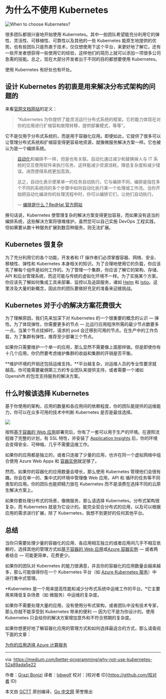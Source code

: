 # 为什么不使用 Kubernetes

![When to choose Kubernetes?](https://raw.githubusercontent.com/studygolang/gctt-images2/master/20200603-Why-Not-Use-Kubernetes/00.png)

很多团队都很兴奋地开始使用 Kubernetes。其中一些团队希望能充分利用它的弹性、灵活性、可移植性、可靠性以及其他的一些 Kubernetes 能原生地提供的优势。也有些团队只是热衷于技术，仅仅想使用下这个平台，来更好地了解它。还有一些开发者想获得一些使用它的经验，这样他们的简历上就可以添加一项很多公司急需的技能。总之，现在大部分开发者出于不同的目的都想要使用 Kubernetes。

使用 Kubernetes 有好处也有坏处。

## 设计 Kubernetes 的初衷是用来解决分布式架构的问题的

来看[官网文档网站](https://kubernetes.io/docs/concepts/overview/what-is-kubernetes/)的定义：

> “Kubernetes 为你提供了能灵活运行分布式系统的框架。它的能力体现在对你的应用进行扩缩容和故障转移，提供部署模式，等等”。

它不是仅用于分布式系统的，而是用于容器化应用。即便如此，它提供了很多可以让管理分布式系统和扩缩容变得更容易地资源，就像微服务解决方案一样。它也被认为是一个编排系统。

> [自动化](https://www.redhat.com/en/topics/automation)和编排不一样，但是也有关联。自动化通过减少和替换掉人与 IT 系统的交互使用软件来执行任务，这样能减少资源消耗，降低复杂度和减少错误，进而使得系统更加高效。
>
> 总之，自动化表示使某单一的任务自动执行。它与编排不同，编排是指在多个不同的系统间的多个步骤中如何自动化执行某一个处理或工作流。当你开始把自动化编进你的处理流程中时，你可以编排它们，让他们自动执行。
>
> — [编排是什么？RedHat 官方网站](https://www.redhat.com/en/topics/automation/what-is-orchestration)

换句话说，Kubernetes 使管理复杂的解决方案变得更加容易，而如果没有适当的编排系统，这些解决方案将很难维护。虽然您可以自己实施 DevOps 工程实践，但如果要从数十种服务扩展到数百种服务，则无法扩展。

## Kubernetes 很复杂

为了充分利用它的各个功能，开发者和 IT 操作者们必须掌握容器、网络、安全、移植性、弹性和 Kubernetes 本身相关的知识。为了合理地使用它的负载，你应该先了解每个组件是如何工作的。为了管理一个集群，你应该了解它的架构、存储、API 和后台管理系统，而这可能与传统的虚拟化环境不一样。为了实施某个方案，你应该先了解如何集成工具来部署、监控以及追踪服务，诸如 [Helm](https://helm.sh/) 和 [Istio](https://istio.io/)。这里涉及大量的新概念，因此你的团队要做好充足的准备来迎接挑战。

## Kubernetes 对于小的解决方案花费很大

为了理解原因，我们先来加深下对 Kubernetes 的一个很重要的概念的认识 — 弹性。为了体现弹性，你需要更多的节点 — 比运行应用程序所需的最少节点数要多一点。当某个节点挂掉时，请求的 pod 会迁移到可用的节点。在生产中的工作负载，为了集群有弹性，推荐至少部署三个节点。

如果你只需要维护一个单一的应用，那么显然不需要像上面那样做。但是即使你有十几个应用，你仍然要考虑维护集群的收益和集群的开销是否平衡。

**维护环境的开销还包括运维支持。**平台越复杂，对运维人员的专业性要求就越高。你可能需要雇佣第三方的专业团队来提供支持，或者需要一个诸如 Openshift 的包含支持服务的解决方案。

## 什么时候该选择 Kubernetes

基于你使用的架构，应用的数量和各应用间的依赖程度，你的团队能提供的运维能力，你可以在众多可用的技术中判断 Kubernetes 是否是最佳选择。

![](https://raw.githubusercontent.com/studygolang/gctt-images2/master/20200603-Why-Not-Use-Kubernetes/01.jpeg)

按照[基于容器的 Web 应用](https://azure.microsoft.com/en-us/services/app-service/containers/)部署完后，你有了一套可以用于生产的环境。在遵照流程做了完整的计划，有 SSL 特性，并安装了 [Application Insights](https://docs.microsoft.com/en-us/azure/azure-monitor/app/cloudservices) 后，你的环境会变得安全、可伸缩，几乎不需要运维工作。

如果你的应用都是独立的，或者只连接了少量的应用，也许在同一个虚拟网络中组合使用 Azure Web Apps 和 [容器实例](https://azure.microsoft.com/en-us/services/container-instances/)就足够了。

然而，如果你的容器化的应用数量会增长，那么使用 Kubernetes 管理他们会很有趣。你会在单一的、集中式的环境中管理像 Web 应用，API 和 循环的任务等不同类型的应用。你的团队也能把精力放在 Kubernetes 而不是浪费在选择不同的云原生解决方案上。

如果你要处理分布式的场景，像微服务，那么请选择 Kubernetes。分布式架构很复杂，而 Kubernetes 就是为它设计的。能完全契合分布式的应用，以及可以根据应用的需求进行扩展，除了 Kubernetes，我想不到更好的任何其他平台。

## 总结

当你只需要处理少量的容器化的应用、各应用相互独立的或者应用间几乎不相互依赖时，选择其他的管理方式如[基于容器的 Web 应用](https://azure.microsoft.com/en-us/services/app-service/containers/)或[Azure 容器实例](https://azure.microsoft.com/en-us/services/container-instances/) — 或者两者结合 — 可能更简单，花费更少。

如果你的团队对 Kubernetes 的能力很满意，并且你的容器化的应用数量会越来越多，那么可能值得你在一个 Kubernetes 平台（如 [Azure Kubernetes 服务](https://azure.microsoft.com/en-us/services/kubernetes-service/)）中进行集中式管理。

*Kubernetes 是一个用来提高性能和减少分布式系统中运维工作的平台。*它主要用来降低复杂场景（如 微服务）中运维的复杂度。

如果你不需要处理大量的应用，没有使用分布式架构，或者团队中没有技术专家，那么你就不能享受到 Kubernetes 带来的便利 — 因为它不是为你设计的。使用 Kubernetes 只会给你的解决方案增加意外和不符合预期的复杂度。

如果你想更好地了解容器化应用的管理方式和如何选择最适合的方式，那么请查阅下面的文章：

[为你的应用选择 Azure 计算服务](https://docs.microsoft.com/en-us/azure/architecture/guide/technology-choices/compute-decision-tree)

---
via: https://medium.com/better-programming/why-not-use-kubernetes-52a89ada5e22

作者：[Grazi Bonizi](https://medium.com/@grazibonizi)
译者：[lxbwolf](https://github.com/lxbwolf)
校对：[校对者 ID](https://github.com/校对者 ID)

本文由 [GCTT](https://github.com/studygolang/GCTT) 原创编译，[Go 中文网](https://studygolang.com/) 荣誉推出
